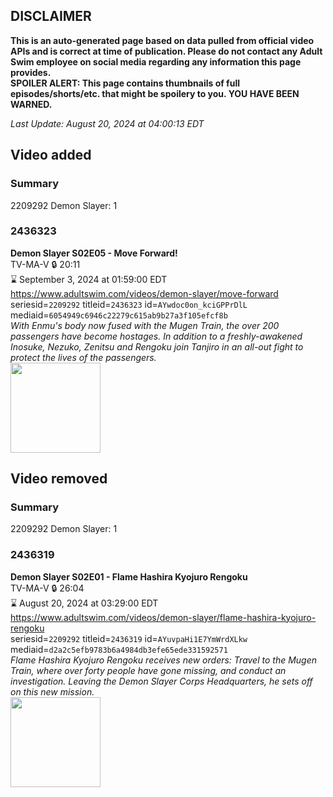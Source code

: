 ## DISCLAIMER
**This is an auto-generated page based on data pulled from official video APIs and is correct at time of publication. Please do not contact any Adult Swim employee on social media regarding any information this page provides.**  
**SPOILER ALERT: This page contains thumbnails of full episodes/shorts/etc. that might be spoilery to you. YOU HAVE BEEN WARNED.**  

_Last Update: August 20, 2024 at 04:00:13 EDT_
## Video added
### Summary
2209292 Demon Slayer: 1  
### 2436323
**Demon Slayer S02E05 - Move Forward!**  
TV-MA-V 🔒 20:11  
⌛ September 3, 2024 at 01:59:00 EDT  
https://www.adultswim.com/videos/demon-slayer/move-forward  
seriesid=`2209292` titleid=`2436323` id=`AYwdoc0on_kciGPPrDlL` mediaid=`6054949c6946c22279c615ab9b27a3f105efcf8b`  
_With Enmu's body now fused with the Mugen Train, the over 200 passengers have become hostages. In addition to a freshly-awakened Inosuke, Nezuko, Zenitsu and Rengoku join Tanjiro in an all-out fight to protect the lives of the passengers._  
<a href="https://media.cdn.adultswim.com/uploads/20231204/thumbnails/2_23124136474-Screenshot2023-12-04at1.03.21PM.png"><img src="https://media.cdn.adultswim.com/uploads/20231204/thumbnails/2_23124136474-Screenshot2023-12-04at1.03.21PM.png" height="144px" /></a>
## Video removed
### Summary
2209292 Demon Slayer: 1  
### 2436319
**Demon Slayer S02E01 - Flame Hashira Kyojuro Rengoku**  
TV-MA-V 🔒 26:04  
⌛ August 20, 2024 at 03:29:00 EDT  
https://www.adultswim.com/videos/demon-slayer/flame-hashira-kyojuro-rengoku  
seriesid=`2209292` titleid=`2436319` id=`AYuvpaHi1E7YmWrdXLkw` mediaid=`d2a2c5efb9783b6a4984db3efe65ede331592571`  
_Flame Hashira Kyojuro Rengoku receives new orders: Travel to the Mugen Train, where over forty people have gone missing, and conduct an investigation. Leaving the Demon Slayer Corps Headquarters, he sets off on this new mission._  
<a href="https://media.cdn.adultswim.com/uploads/20231116/thumbnails/2_2311161350509-Screenshot2023-11-16at1.49.34PM.png"><img src="https://media.cdn.adultswim.com/uploads/20231116/thumbnails/2_2311161350509-Screenshot2023-11-16at1.49.34PM.png" height="144px" /></a>
